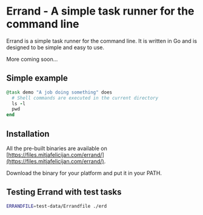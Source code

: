 # Errand - A simple task runner for the command line

Errand is a simple task runner for the command line. It is written in Go and is designed to be simple and easy to use.

More coming soon...

## Simple example

```ruby
@task demo "A job doing something" does
  # Shell commands are executed in the current directory
  ls -l
  pwd
end
```

## Installation

All the pre-built binaries are available on [https://files.mitjafelicijan.com/errand/](https://files.mitjafelicijan.com/errand/).

Download the binary for your platform and put it in your PATH.

## Testing Errand with test tasks

```sh
ERRANDFILE=test-data/Errandfile ./erd
```